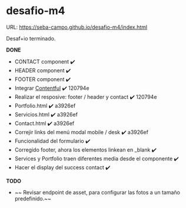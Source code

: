 # desafio-m4

URL: https://seba-campo.github.io/desafio-m4/index.html

Desaf+io terminado.
  

**DONE** 

- CONTACT component ✔️
- HEADER component ✔️
- FOOTER component ✔️
- Integrar [Contentful](https://app.contentful.com/spaces/c7mvxwqo377u/content_types) ✔️ 120794e
- Realizar el resposive: footer / header y contact ✔️ 120794e
- Portfolio.html ✔️ a3926ef 
- Servicios.html ✔️ a3926ef 
- Contact.html ✔️ a3926ef 
- Correjir links del menú modal mobile / desk ✔️ a3926ef
- Funcionalidad del formulario ✔️
- Corregido footer, ahora los elementos linkean en _blank ✔️
- Services y Portfolio traen diferentes media desde el componente ✔️
- Hacer el display del success contact ✔️

**TODO**

- ~~ Revisar endpoint de asset, para configurar las fotos a un tamaño predefinido.~~
